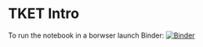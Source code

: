 # TKET Intro

To run the notebook in a borwser launch Binder:
[![Binder](https://mybinder.org/badge_logo.svg)](https://mybinder.org/v2/gh/spendierk/TKET_intro_for_qiskit_users/main?labpath=https%3A%2F%2Fgithub.com%2Fspendierk%2FTKET_intro_for_qiskit_users%2Fblob%2Fmain%2FTKET_intro.ipynb)
